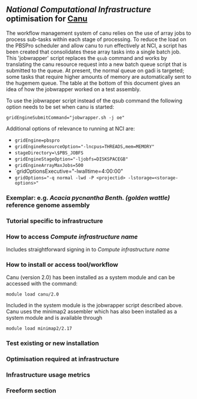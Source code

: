 ## *National Computational Infrastructure* optimisation for **[Canu](Canu.md)**

The workflow management system of canu relies on the use of array jobs
to process sub-tasks within each stage of processing. To reduce the
load on the PBSPro scheduler and allow canu to run effectively at NCI,
a script has been created that consolidates these array tasks into a
single batch job. This 'jobwrapper' script replaces the `qsub` command
and works by translating the canu resource request into a new batch
queue script that is submitted to the queue. At present, the normal
queue on gadi is targeted; some tasks that require higher amounts of
memory are automatically sent to the hugemem queue. The table at the
bottom of this document gives an idea of how the jobwrapper worked on
a test assembly.

To use the jobwrapper script instead of the qsub command the following
option needs to be set when canu is started:

    gridEngineSubmitCommand="jobwrapper.sh -j oe"

Additional options of relevance to running at NCI are:

- `gridEngine=pbspro`
- `gridEngineResourceOption="-lncpus=THREADS,mem=MEMORY"`
- `stageDirectory=\$PBS_JOBFS`
- `gridEngineStageOption="-ljobfs=DISKSPACEGB"`
- `gridEngineArrayMaxJobs=500`
- `gridOptionsExecutive="-lwalltime=4:00:00"
- `gridOptions="-q normal -lwd -P <projectid> -lstorage=<storage-options>"`

### Exemplar: e.g. *Acacia pycnantha Benth. (golden wattle)* reference genome assembly

### Tutorial specific to infrastructure

### How to access *Compute infrastructure name* 

Includes straightforward signing in to *Compute infrastructure name*

### How to install or access tool/workflow

Canu (version 2.0) has been installed as a system module and can be
accessed with the command:

    module load canu/2.0

Included in the system module is the jobwrapper script described
above. Canu uses the minimap2 assembler which has also been installed
as a system module and is available through

    module load minimap2/2.17

### Test existing or new installation

### Optimisation required at infrastructure

### Infrastructure usage metrics

### Freeform section

